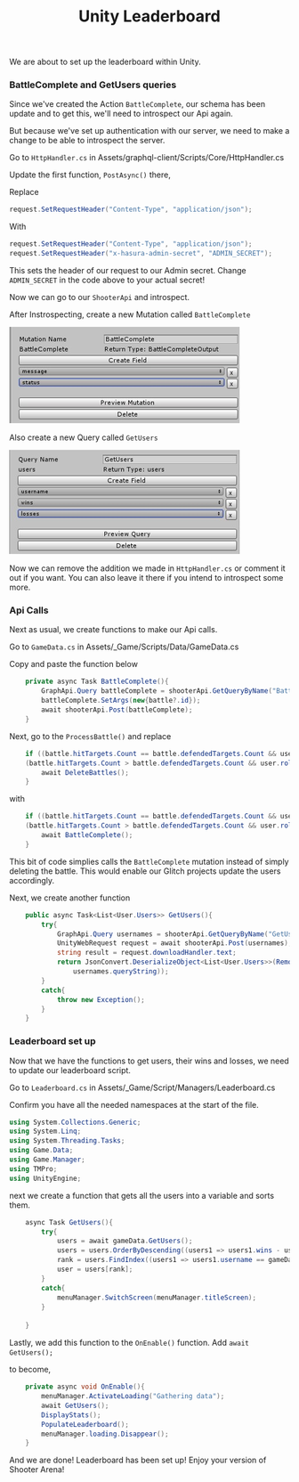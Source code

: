 ﻿---
title: "Unity Leaderboard"
metaTitle: "Leaderboard with Unity | Hasura GraphQL Tutorial"
metaDescription: "Setting up the leaderboard in Unity"
---

We are about to set up the leaderboard within Unity.

### BattleComplete and GetUsers queries

Since we've created the Action `BattleComplete`, our schema has been update and to get this, we'll need to introspect our Api again.

But because we've set up authentication with our server, we need to make a change to be able to introspect the server.

Go to `HttpHandler.cs` in Assets/graphql-client/Scripts/Core/HttpHandler.cs

Update the first function, `PostAsync()` there,

Replace

```c#
request.SetRequestHeader("Content-Type", "application/json");
```

With

```c#
request.SetRequestHeader("Content-Type", "application/json");
request.SetRequestHeader("x-hasura-admin-secret", "ADMIN_SECRET");
```

This sets the header of our request to our Admin secret. Change `ADMIN_SECRET` in the code above to your actual secret!

Now we can go to our `ShooterApi` and introspect.

After Instrospecting, create a new Mutation called `BattleComplete`

![BattleComplete Mutation](./media/battle-complete.jpg)

Also create a new Query called `GetUsers`

![GetUsers Query](./media/get-users.jpg)

Now we can remove the addition we made in `HttpHandler.cs` or comment it out if you want. You can also leave it there if you intend to introspect some more.

### Api Calls

Next as usual, we create functions to make our Api calls. 

Go to `GameData.cs` in Assets/_Game/Scripts/Data/GameData.cs

Copy and paste the function below

```c#
    private async Task BattleComplete(){
        GraphApi.Query battleComplete = shooterApi.GetQueryByName("BattleComplete", GraphApi.Query.Type.Mutation);
        battleComplete.SetArgs(new{battle?.id});
        await shooterApi.Post(battleComplete);
    }
```

Next, go to the `ProcessBattle()` and replace

```c#
    if ((battle.hitTargets.Count == battle.defendedTargets.Count && user.role == User.Role.DEFENDER) ||
    (battle.hitTargets.Count > battle.defendedTargets.Count && user.role == User.Role.SHOOTER)){
        await DeleteBattles();
    }
```

with

```c#
    if ((battle.hitTargets.Count == battle.defendedTargets.Count && user.role == User.Role.DEFENDER) ||
    (battle.hitTargets.Count > battle.defendedTargets.Count && user.role == User.Role.SHOOTER)){
        await BattleComplete();
    }
```

This bit of code simplies calls the `BattleComplete` mutation instead of simply deleting the battle. This would enable our Glitch projects update the users accordingly.

Next, we create another function

```c#
    public async Task<List<User.Users>> GetUsers(){
        try{
            GraphApi.Query usernames = shooterApi.GetQueryByName("GetUsers", GraphApi.Query.Type.Query);
            UnityWebRequest request = await shooterApi.Post(usernames);
            string result = request.downloadHandler.text;
            return JsonConvert.DeserializeObject<List<User.Users>>(RemoveData(result,
                usernames.queryString));
        }
        catch{
            throw new Exception();
        }
    }
```

### Leaderboard set up

Now that we have the functions to get users, their wins and losses, we need to update our leaderboard script.

Go to `Leaderboard.cs` in Assets/_Game/Script/Managers/Leaderboard.cs

Confirm you have all the needed namespaces at the start of the file.

```c#
using System.Collections.Generic;
using System.Linq;
using System.Threading.Tasks;
using Game.Data;
using Game.Manager;
using TMPro;
using UnityEngine;
```

next we create a function that gets all the users into a variable and sorts them.

```c#
    async Task GetUsers(){
        try{
            users = await gameData.GetUsers();
            users = users.OrderByDescending((users1 => users1.wins - users1.losses)).ToList();
            rank = users.FindIndex((users1 => users1.username == gameData.user.Username));
            user = users[rank];
        }
        catch{
            menuManager.SwitchScreen(menuManager.titleScreen);
        }
        
    }
```

Lastly, we add this function to the `OnEnable()` function. Add
`await GetUsers();`

to become,

```c#
    private async void OnEnable(){
        menuManager.ActivateLoading("Gathering data");
        await GetUsers();
        DisplayStats();
        PopulateLeaderboard();
        menuManager.loading.Disappear();
    }
```

And we are done! Leaderboard has been set up! Enjoy your version of Shooter Arena!